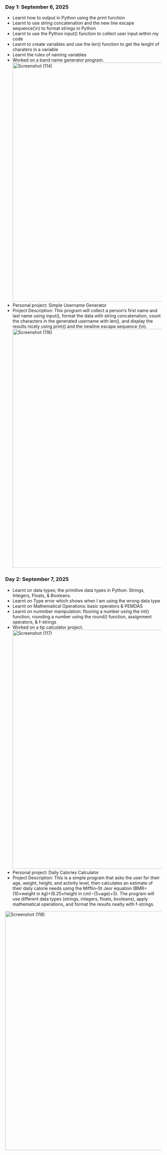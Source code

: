 ### Day 1: September 6, 2025
- Learnt how to output in Python using the print function
- Learnt to use string concatenation and the new line escape sequence(\n) to format strings in Python
- Learnt to use the Python input() function to collect user input within my code
- Learnt to create variables and use the len() function to get the lenght of charaters in a variable
- Learnt the rules of naming variables
- Worked on a band name generator program. <img width="1366" height="768" alt="Screenshot (114)" src="https://github.com/user-attachments/assets/e1b3ebfb-3834-4753-9527-d0527f8c7235" />
- Personal project: Simple Username Generator
- Project Description: This program will collect a person’s first name and last name using input(), format the data with string concatenation, count the characters in the generated username with len(), and display the results nicely using print() and the newline escape sequence (\n). <img width="1366" height="768" alt="Screenshot (116)" src="https://github.com/user-attachments/assets/2e0fba5b-34cf-4633-9bea-e6c471e1f9a9" />

### Day 2: September 7, 2025
- Learnt on data types; the primitive data types in Python: Strings, Integers, Floats, & Booleans.
- Learnt on Type error which shows when I am using the wrong data type
- Learnt on Mathematical Operations: basic operators & PEMDAS
- Learnt on nummber manipulation: flooring a number using the int() function, rounding a number using the round() function, assignment operators, & f-strings
- Worked on a tip calculator project. <img width="1366" height="768" alt="Screenshot (117)" src="https://github.com/user-attachments/assets/7e4aed93-4071-4f9c-ab83-6513e67de87a" />
- Personal project: Daily Calories Calculator
- Project Description: This is a simple program that asks the user for their age, weight, height, and activity level, then calculates an estimate of their daily calorie needs using the Mifflin–St Jeor equation (BMR=(10×weight in kg)+(6.25×height in cm)−(5×age)+5). The program will use different data types (strings, integers, floats, booleans), apply mathematical operations, and format the results neatly with f-strings. 
<img width="1366" height="768" alt="Screenshot (118)" src="https://github.com/user-attachments/assets/cd51bf5d-a415-40a5-8de8-6da7780c34d5" />

